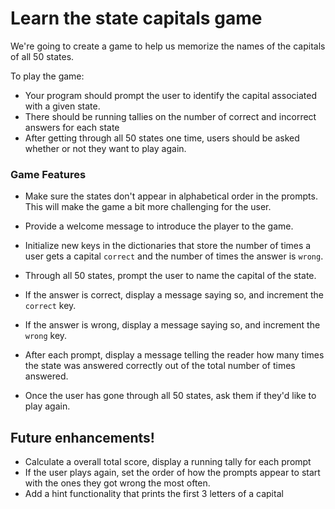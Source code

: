 # Learn the state capitals game

We're going to create a game to help us memorize the names of the capitals of all 50 states.

To play the game:

 - Your program should prompt the user to identify the capital associated with a given state.
 - There should be running tallies on the number of correct and incorrect answers for each state
 - After getting through all 50 states one time, users should be asked whether or not they want to play again.

### Game Features

 - Make sure the states don't appear in alphabetical order in the prompts. This will make the game a bit more challenging for the user.

 - Provide a welcome message to introduce the player to the game.

 - Initialize new keys in the dictionaries that store the number of times a user gets a capital `correct` and the number of times the answer is `wrong`.

 - Through all 50 states, prompt the user to name the capital of the state.
  - If the answer is correct, display a message saying so, and increment the `correct` key.
  - If the answer is wrong, display a message saying so, and increment the `wrong` key.
  - After each prompt, display a message telling the reader how many times the state was answered correctly out of the total number of times answered.

- Once the user has gone through all 50 states, ask them if they'd like to play again.

## Future enhancements!

- Calculate a overall total score, display a running tally for each prompt
- If the user plays again, set the order of how the prompts appear to start with the ones they got wrong the most often.
- Add a hint functionality that prints the first 3 letters of a capital
